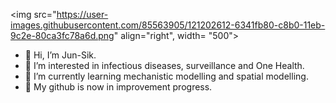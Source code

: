 <img src="https://user-images.githubusercontent.com/85563905/121202612-6341fb80-c8b0-11eb-9c2e-80ca3fc78a6d.png" align="right", width= "500">
- 👋 Hi, I’m Jun-Sik.
- 👀 I’m interested in infectious diseases, surveillance and One Health.
- 🌱 I’m currently learning mechanistic modelling and spatial modelling.
- 🚧 My github is now in improvement progress.



    
<!---
borizook/borizook is a ✨ special ✨ repository because its `README.md` (this file) appears on your GitHub profile.
You can click the Preview link to take a look at your changes.
--->
